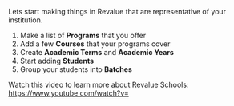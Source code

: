 Lets start making things in Revalue that are representative of your institution.

1. Make a list of **Programs** that you offer
1. Add a few **Courses** that your programs cover
1. Create **Academic Terms** and **Academic Years**
1. Start adding **Students**
1. Group your students into **Batches**

Watch this video to learn more about Revalue Schools: https://www.youtube.com/watch?v=
